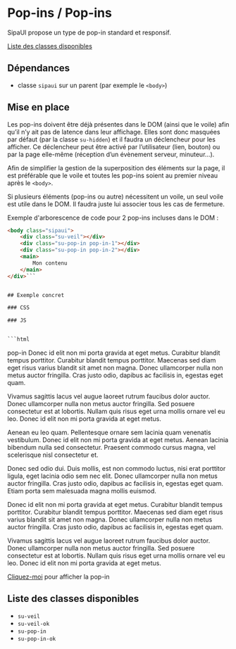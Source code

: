 # Pop-ins / Pop-ins

SipaUI propose un type de pop-in standard et responsif.

<a href="#liste-classes" target="_self" class="link-button">Liste des classes disponibles</a>


<div class="dependances">
																							
## Dépendances
- classe `sipaui` sur un parent (par exemple le `<body>`)

</div>




## Mise en place

Les pop-ins doivent être déjà présentes dans le DOM (ainsi que le voile) afin qu’il n’y ait pas de latence dans leur affichage. Elles sont donc masquées par défaut (par la classe `su-hidden`) et il faudra un déclencheur pour les afficher. Ce déclencheur peut être activé par l’utilisateur (lien, bouton) ou par la page elle-même (réception d’un évènement serveur, minuteur…).

Afin de simplifier la gestion de la superposition des éléments sur la page, il est préférable que le voile et toutes les pop-ins soient au premier niveau après le `<body>`.

Si plusieurs éléments (pop-ins ou autre) nécessitent un voile, un seul voile est utile dans le DOM. Il faudra juste lui associer tous les cas de fermeture.

Exemple d'arborescence de code pour 2 pop-ins incluses dans le DOM&nbsp;:

```html
<body class="sipaui">
	<div class="su-veil"></div>
	<div class="su-pop-in pop-in-1"></div>
	<div class="su-pop-in pop-in-2"></div>
	<main>
		Mon contenu
	</main>
</div>```


## Exemple concret

### CSS

### JS


```html

```

<div class="sipaui">
	<div class="su-veil" data-sutoggleclass='[{"sel":"body","klass":"su-veil-ok","force":0}, {"sel":".pop-in-1","klass":"su-pop-in-ok","force":0}]'></div>
	<div class="su-pop-in pop-in-1">
		pop-in
		Donec id elit non mi porta gravida at eget metus. Curabitur blandit tempus porttitor. Curabitur blandit tempus porttitor. Maecenas sed diam eget risus varius blandit sit amet non magna. Donec ullamcorper nulla non metus auctor fringilla. Cras justo odio, dapibus ac facilisis in, egestas eget quam.

Vivamus sagittis lacus vel augue laoreet rutrum faucibus dolor auctor. Donec ullamcorper nulla non metus auctor fringilla. Sed posuere consectetur est at lobortis. Nullam quis risus eget urna mollis ornare vel eu leo. Donec id elit non mi porta gravida at eget metus.

Aenean eu leo quam. Pellentesque ornare sem lacinia quam venenatis vestibulum. Donec id elit non mi porta gravida at eget metus. Aenean lacinia bibendum nulla sed consectetur. Praesent commodo cursus magna, vel scelerisque nisl consectetur et.

Donec sed odio dui. Duis mollis, est non commodo luctus, nisi erat porttitor ligula, eget lacinia odio sem nec elit. Donec ullamcorper nulla non metus auctor fringilla. Cras justo odio, dapibus ac facilisis in, egestas eget quam. Etiam porta sem malesuada magna mollis euismod.

Donec id elit non mi porta gravida at eget metus. Curabitur blandit tempus porttitor. Curabitur blandit tempus porttitor. Maecenas sed diam eget risus varius blandit sit amet non magna. Donec ullamcorper nulla non metus auctor fringilla. Cras justo odio, dapibus ac facilisis in, egestas eget quam.

Vivamus sagittis lacus vel augue laoreet rutrum faucibus dolor auctor. Donec ullamcorper nulla non metus auctor fringilla. Sed posuere consectetur est at lobortis. Nullam quis risus eget urna mollis ornare vel eu leo. Donec id elit non mi porta gravida at eget metus.
	</div>
	<p><a href="javascript:;" data-sutoggleclass='[{"sel":"body","klass":"su-veil-ok","force":1}, {"sel":".pop-in-1","klass":"su-pop-in-ok","force":1}]'>Cliquez-moi</a> pour afficher la pop-in</p>
</div>



<div id="liste-classes" class="control-titres">

## Liste des classes disponibles
- `su-veil`
- `su-veil-ok`
- `su-pop-in`
- `su-pop-in-ok`

</div>
